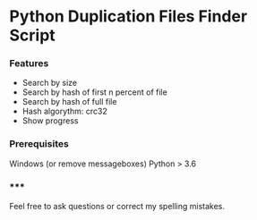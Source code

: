 # Python Duplication Files Finder Script

### Features
- Search by size
- Search by hash of first n percent of file
- Search by hash of full file
- Hash algorythm: crc32
- Show progress

### Prerequisites
Windows (or remove messageboxes)
Python > 3.6

### \*\*\*
Feel free to ask questions or correct my spelling mistakes.